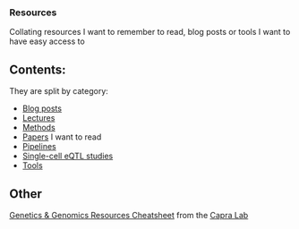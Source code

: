 ### Resources

Collating resources I want to remember to read, blog posts or tools I want to have easy access to

## Contents:

They are split by category:

* [Blog posts](blog_posts.md)
* [Lectures](lectures.md)
* [Methods](methods.md)
* [Papers](papers.md) I want to read
* [Pipelines](pipelines.md)
* [Single-cell eQTL studies](single_cell_eqtl_studies_overview.md)
* [Tools](tools.md)

## Other

[Genetics & Genomics Resources Cheatsheet](https://docs.google.com/document/d/1QSjDJCXqhtt6Dzc10vHs8LHGenrpurTSInlzsp8Chy4/edit#heading=h.a1agkpctmfcb) from the [Capra Lab](http://www.capralab.org/)
